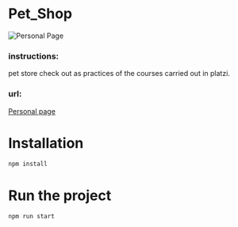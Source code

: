 # Pet_Shop

![Personal Page](https://repository-images.githubusercontent.com/268215127/9e75c100-b3f8-11ea-9953-e317b4f9896e)

<h3>instructions:</h3>
<p>pet store check out as practices of the courses carried out in platzi.</p>

<h3>url:</h3>
<a href="https://jhonangulo.github.io/Pet_Shop/">Personal page</a>

# Installation
`npm install`

# Run the project
`npm run start`
